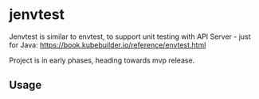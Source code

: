 # jenvtest

Jenvtest is similar to envtest, to support unit testing with API Server - just for Java:
https://book.kubebuilder.io/reference/envtest.html

Project is in early phases, heading towards mvp release.

## Usage 


